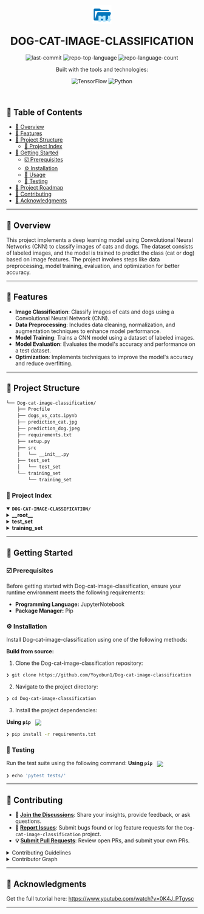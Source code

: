 <div align="center">
  <img src="https://raw.githubusercontent.com/PKief/vscode-material-icon-theme/ec559a9f6bfd399b82bb44393651661b08aaf7ba/icons/folder-markdown-open.svg" width="10%" style="margin-bottom: -15px;">
  <h1>DOG-CAT-IMAGE-CLASSIFICATION</h1>
  <p>
    <img src="https://img.shields.io/github/last-commit/Yoyobun1/Dog-cat-image-classification?style=flat-square&logo=git&logoColor=white&color=0080ff" alt="last-commit">
    <img src="https://img.shields.io/github/languages/top/Yoyobun1/Dog-cat-image-classification?style=flat-square&color=0080ff" alt="repo-top-language">
    <img src="https://img.shields.io/github/languages/count/Yoyobun1/Dog-cat-image-classification?style=flat-square&color=0080ff" alt="repo-language-count">
  </p>
  <p>Built with the tools and technologies:</p>
  <p>
    <img src="https://img.shields.io/badge/TensorFlow-FF6F00.svg?style=flat-square&logo=TensorFlow&logoColor=white" alt="TensorFlow">
    <img src="https://img.shields.io/badge/Python-3776AB.svg?style=flat-square&logo=Python&logoColor=white" alt="Python">
  </p>
</div>
<br clear="right">

## 🔗 Table of Contents

- [📍 Overview](#-overview)
- [👾 Features](#-features)
- [📁 Project Structure](#-project-structure)
  - [📂 Project Index](#-project-index)
- [🚀 Getting Started](#-getting-started)
  - [☑️ Prerequisites](#-prerequisites)
  - [⚙️ Installation](#-installation)
  - [🤖 Usage](#🤖-usage)
  - [🧪 Testing](#🧪-testing)
- [📌 Project Roadmap](#-project-roadmap)
- [🔰 Contributing](#-contributing)
- [🙌 Acknowledgments](#-acknowledgments)

---

## 📍 Overview

This project implements a deep learning model using Convolutional Neural Networks (CNN) to classify images of cats and dogs. The dataset consists of labeled images, and the model is trained to predict the class (cat or dog) based on image features. The project involves steps like data preprocessing, model training, evaluation, and optimization for better accuracy.

---

## 👾 Features

- **Image Classification**: Classify images of cats and dogs using a Convolutional Neural Network (CNN).
- **Data Preprocessing**: Includes data cleaning, normalization, and augmentation techniques to enhance model performance.
- **Model Training**: Trains a CNN model using a dataset of labeled images.
- **Model Evaluation**: Evaluates the model's accuracy and performance on a test dataset.
- **Optimization**: Implements techniques to improve the model's accuracy and reduce overfitting.


---

## 📁 Project Structure

```sh
└── Dog-cat-image-classification/
    ├── Procfile
    ├── dogs_vs_cats.ipynb
    ├── prediction_cat.jpg
    ├── prediction_dog.jpeg
    ├── requirements.txt
    ├── setup.py
    ├── src
    │   └── __init__.py
    ├── test_set
    │   └── test_set
    └── training_set
        └── training_set
```


### 📂 Project Index
<details open>
	<summary><b><code>DOG-CAT-IMAGE-CLASSIFICATION/</code></b></summary>
	<details>
		<summary><b>__root__</b></summary>
		<blockquote>
			<table>
			<tr>
				<td><b><a href='https://github.com/Yoyobun1/Dog-cat-image-classification/blob/master/Procfile'>Procfile</a></b></td>
				<td><code>❯ Used for deployment configuration (Heroku or similar services)</code></td>
			</tr>
			<tr>
				<td><b><a href='https://github.com/Yoyobun1/Dog-cat-image-classification/blob/master/dogs_vs_cats.ipynb'>dogs_vs_cats.ipynb</a></b></td>
				<td><code>❯ Jupyter notebook for training and evaluating the CNN model</code></td>
			</tr>
			<tr>
				<td><b><a href='https://github.com/Yoyobun1/Dog-cat-image-classification/blob/master/requirements.txt'>requirements.txt</a></b></td>
				<td><code>❯ Lists all Python dependencies for the project</code></td>
			</tr>
			<tr>
				<td><b><a href='https://github.com/Yoyobun1/Dog-cat-image-classification/blob/master/setup.py'>setup.py</a></b></td>
				<td><code>❯ Python setup script for package installation</code></td>
			</tr>
			</table>
		</blockquote>
	</details>
	<details>
		<summary><b>test_set</b></summary>
		<blockquote>
			<details>
				<summary><b>test_set</b></summary>
				<blockquote>
					<details>
						<summary><b>cats</b></summary>
						<blockquote>
							<table>
							<tr>
								<td><b><a href='https://github.com/Yoyobun1/Dog-cat-image-classification/blob/master/test_set/test_set/cats/_DS_Store'>_DS_Store</a></b></td>
								<td><code>❯ Metadata file for macOS directory</code></td>
							</tr>
							</table>
						</blockquote>
					</details>
					<details>
						<summary><b>dogs</b></summary>
						<blockquote>
							<table>
							<tr>
								<td><b><a href='https://github.com/Yoyobun1/Dog-cat-image-classification/blob/master/test_set/test_set/dogs/_DS_Store'>_DS_Store</a></b></td>
								<td><code>❯ Metadata file for macOS directory</code></td>
							</tr>
							</table>
						</blockquote>
					</details>
				</blockquote>
			</details>
		</blockquote>
	</details>
	<details>
		<summary><b>training_set</b></summary>
		<blockquote>
			<details>
				<summary><b>training_set</b></summary>
				<blockquote>
					<details>
						<summary><b>cats</b></summary>
						<blockquote>
							<table>
							<tr>
								<td><b><a href='https://github.com/Yoyobun1/Dog-cat-image-classification/blob/master/training_set/training_set/cats/_DS_Store'>_DS_Store</a></b></td>
								<td><code>❯ Metadata file for macOS directory</code></td>
							</tr>
							</table>
						</blockquote>
					</details>
					<details>
						<summary><b>dogs</b></summary>
						<blockquote>
							<table>
							<tr>
								<td><b><a href='https://github.com/Yoyobun1/Dog-cat-image-classification/blob/master/training_set/training_set/dogs/_DS_Store'>_DS_Store</a></b></td>
								<td><code>❯ Metadata file for macOS directory</code></td>
							</tr>
							</table>
						</blockquote>
					</details>
				</blockquote>
			</details>
		</blockquote>
	</details>
</details>


---
## 🚀 Getting Started

### ☑️ Prerequisites

Before getting started with Dog-cat-image-classification, ensure your runtime environment meets the following requirements:

- **Programming Language:** JupyterNotebook
- **Package Manager:** Pip


### ⚙️ Installation

Install Dog-cat-image-classification using one of the following methods:

**Build from source:**

1. Clone the Dog-cat-image-classification repository:
```sh
❯ git clone https://github.com/Yoyobun1/Dog-cat-image-classification
```

2. Navigate to the project directory:
```sh
❯ cd Dog-cat-image-classification
```

3. Install the project dependencies:

**Using `pip`** &nbsp; [<img align="center" src="URL_TO_IMAGE" />](URL_TO_LINK)

```sh
❯ pip install -r requirements.txt
```

### 🧪 Testing
Run the test suite using the following command:
**Using `pip`** &nbsp; [<img align="center" src="URL_TO_IMAGE" />](URL_TO_LINK)

```sh
❯ echo 'pytest tests/'
```


---

## 🔰 Contributing

- **💬 [Join the Discussions](https://github.com/Yoyobun1/Dog-cat-image-classification/discussions)**: Share your insights, provide feedback, or ask questions.
- **🐛 [Report Issues](https://github.com/Yoyobun1/Dog-cat-image-classification/issues)**: Submit bugs found or log feature requests for the `Dog-cat-image-classification` project.
- **💡 [Submit Pull Requests](https://github.com/Yoyobun1/Dog-cat-image-classification/blob/main/CONTRIBUTING.md)**: Review open PRs, and submit your own PRs.

<details closed>
<summary>Contributing Guidelines</summary>

1. **Fork the Repository**: Start by forking the project repository to your github account.
2. **Clone Locally**: Clone the forked repository to your local machine using a git client.
   ```sh
   git clone https://github.com/Yoyobun1/Dog-cat-image-classification
   ```
3. **Create a New Branch**: Always work on a new branch, giving it a descriptive name.
   ```sh
   git checkout -b new-feature-x
   ```
4. **Make Your Changes**: Develop and test your changes locally.
5. **Commit Your Changes**: Commit with a clear message describing your updates.
   ```sh
   git commit -m 'Implemented new feature x.'
   ```
6. **Push to github**: Push the changes to your forked repository.
   ```sh
   git push origin new-feature-x
   ```
7. **Submit a Pull Request**: Create a PR against the original project repository. Clearly describe the changes and their motivations.
8. **Review**: Once your PR is reviewed and approved, it will be merged into the main branch. Congratulations on your contribution!
</details>

<details closed>
<summary>Contributor Graph</summary>
<br>
<p align="left">
   <a href="https://github.com{/Yoyobun1/Dog-cat-image-classification/}graphs/contributors">
      <img src="https://contrib.rocks/image?repo=Yoyobun1/Dog-cat-image-classification">
   </a>
</p>
</details>

---



## 🙌 Acknowledgments
Get the full tutorial here: https://www.youtube.com/watch?v=0K4J_PTgysc

---
